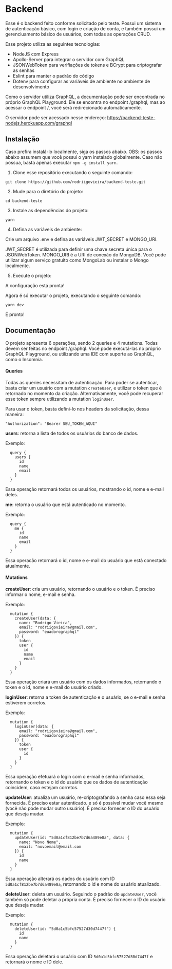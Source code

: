 # Backend

Esse é o backend feito conforme solicitado pelo teste. Possui um sistema de autenticação básico, com login e criação de conta, e também possui um gerenciuamento básico de usuários, com todas as operações CRUD.

Esse projeto utiliza as seguintes tecnologias:

- NodeJS com Express
- Apollo-Server para integrar o servidor com GraphQL
- JSONWebToken para verifiações de tokens e BCrypt para criptografar as senhas
- Eslint para manter o padrão do código
- Dotenv para configurar as variáveis de ambiente no ambiente de desenvolvimento

Como o servidor utiliza GraphQL, a documentação pode ser encontrada no próprio GraphQL Playground. Ele se encontra no endpoint /graphql, mas ao acessar o endpoint /, você será redirecionado automaticamente.

O servidor pode ser acessado nesse endereço: https://backend-teste-nodejs.herokuapp.com/graphql

## Instalação

Caso prefira instalá-lo localmente, siga os passos abaixo. OBS: os passos abaixo assumem que você possui o yarn instalado globalmente. Caso não possua, basta apenas executar `npm -g install yarn`.

1. Clone esse repositório executando o seguinte comando:

```
git clone https://github.com/rodriigovieira/backend-teste.git
```

2. Mude para o diretório do projeto:

```
cd backend-teste
```

3. Instale as dependências do projeto:

```
yarn
```

4. Defina as variáveis de ambiente:

Crie um arquivo .env e defina as variáveis JWT_SECRET e MONGO_URI.

JWT_SECRET é utilizada para definir uma chave secreta única para o JSONWebToken. MONGO_URI é a URI de conexão do MongoDB. Você pode utilizar algum serviço gratuito como MongoLab ou instalar o Mongo localmente.

5. Execute o projeto:

A configuração está pronta!

Agora é só executar o projeto, executando o seguinte comando:

```
yarn dev
```

E pronto!

## Documentação

O projeto apresenta 6 operações, sendo 2 queries e 4 mutations. Todas devem ser feitas no endpoint /graphql. Você pode executá-las no próprio GraphQL Playground, ou utilizando uma IDE com suporte ao GraphQL, como o Insomnia.

#### Queries

Todas as queries necessitam de autenticação. Para poder se autenticar, basta criar um usuário com a mutation `createUser`, e utilizar o token que é retornado no momento da criação. Alternativamente, você pode recuperar esse token sempre utilizando a mutation `loginUser`.

Para usar o token, basta defini-lo nos headers da solicitação, dessa maneira:

```
"Authorization": "Bearer SEU_TOKEN_AQUI"
```

**users**: retorna a lista de todos os usuários do banco de dados.

Exemplo:

```
  query {
    users {
      id
      name
      email
    }
  }
```

Essa operação retornará todos os usuários, mostrando o id, nome e e-mail deles.

**me**: retorna o usuário que está autenticado no momento.

Exemplo:

```
  query {
    me {
      id
      name
      email
    }
  }
```

Essa operacão retornará o id, nome e e-mail do usuário que está conectado atualmente.

#### Mutations

**createUser**: cria um usuário, retornando o usuário e o token. É preciso informar o nome, e-mail e senha.

Exemplo:

```
  mutation {
    createUser(data: {
      name: "Rodrigo Vieira",
      email: "rodriigovieira@gmail.com",
      password: "euadorographql"
    }) {
      token
      user {
        id
        name
        email
      }
    }
  }
```

Essa operação criará um usuário com os dados informados, retornando o token e o id, nome e e-mail do usuário criado.

**loginUser**: retorna a token de autenticação e o usuário, se o e-mail e senha estiverem corretos.

Exemplo:

```
  mutation {
    loginUser(data: {
      email: "rodriigovieira@gmail.com",
      password: "euadorographql"
    }) {
      token
      user {
        id
      }
    }
  }
```

Essa operação efetuará o login com o e-mail e senha informados, retornando o token e o id do usuário que os dados de autenticação coincidem, caso estejam corretos.

**updateUser**: atualiza um usuário, re-criptografando a senha caso essa seja fornecida. É preciso estar autenticado. e só é possível mudar você mesmo (você não pode mudar outro usuário). É preciso fornecer o ID do usuário que deseja mudar.

Exemplo:

```
  mutation {
    updateUser(id: "5d0a1cf812be7b7d6a489e8a", data: {
      name: "Novo Nome",
      email: "novoemail@email.com
    }) {
      id
      name
    }
  }
```

Essa operação alterará os dados do usuário com ID `5d0a1cf812be7b7d6a489e8a`, retornando o id e nome do usuário atualizado.

**deleteUser**: deleta um usuário. Seguindo o padrão do `updateUser`, você também só pode deletar a própria conta. É preciso fornecer o ID do usuário que deseja mudar.

Exemplo:

```
  mutation {
    deleteUser(id: "5d0a1c5bfc57527d30d7447f") {
      id
      name
    }
  }
```

Essa operação deletará o usuário com ID `5d0a1c5bfc57527d30d7447f` e retornará o nome e ID dele.
